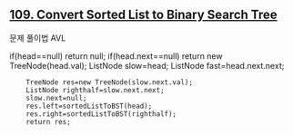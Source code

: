 ## [109. Convert Sorted List to Binary Search Tree](https://leetcode.com/problems/convert-sorted-list-to-binary-search-tree/)

문제 풀이법
AVL 




if(head==null)
return null;
if(head.next==null)
return new TreeNode(head.val);
ListNode slow=head;
ListNode fast=head.next.next;


        TreeNode res=new TreeNode(slow.next.val);
        ListNode righthalf=slow.next.next;
        slow.next=null;
        res.left=sortedListToBST(head);
        res.right=sortedListToBST(righthalf);
        return res;